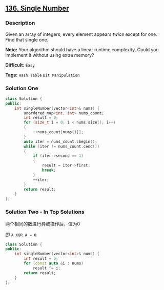 ## [136. Single Number](https://leetcode.com/problems/single-number/#/description)

### Description

Given an array of integers, every element appears *twice* except for one. Find that single one.

**Note:**
Your algorithm should have a linear runtime complexity. Could you implement it without using extra memory?



**Difficult:** `Easy`

**Tags:** `Hash Table` `Bit Manipulation`



### Solution One

```c++
class Solution {
public:
    int singleNumber(vector<int>& nums) {
        unordered_map<int, int> nums_count;
        int result = 0;
        for (size_t i = 0; i < nums.size(); i++)
        {
            ++nums_count[nums[i]];
        }
        auto iter = nums_count.cbegin();
        while (iter != nums_count.cend())
        {
            if (iter->second == 1)
            {
                result = iter->first;
                break;
            }
            ++iter;
        }
        return result;
    }
};
```



### Solution Two - In Top Solutions

两个相同的数进行异或操作后，值为0

即 `A XOR A = 0`

```c++
class Solution {
public:
    int singleNumber(vector<int>& nums) {
        int result = 0;
        for (const auto &i : nums)
            result ^= i;
        return result;
    }
};
```


